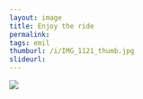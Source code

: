 ```yaml
---
layout: image
title: Enjoy the ride
permalink: 
tags: emil
thumburl: /i/IMG_1121_thumb.jpg
slideurl: 
---
```


![]({{site.url}}/i/IMG_1121_thumb.jpg)

